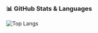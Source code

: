 ### 📊 GitHub Stats & Languages
![Top Langs](https://github-readme-stats.vercel.app/api/top-langs/?username=RjSup&layout=compact&theme=radical)
